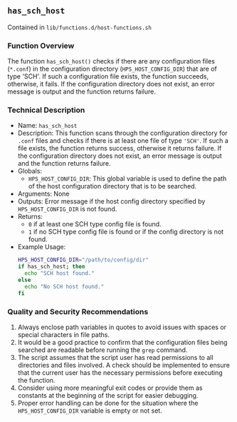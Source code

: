 ## `has_sch_host`

Contained in `lib/functions.d/host-functions.sh`

### Function Overview

The function `has_sch_host()` checks if there are any configuration files (`*.conf`) in the configuration directory (`HPS_HOST_CONFIG_DIR`) that are of type 'SCH'. If such a configuration file exists, the function succeeds, otherwise, it fails. If the configuration directory does not exist, an error message is output and the function returns failure.

### Technical Description

- Name: `has_sch_host`
- Description: This function scans through the configuration directory for `.conf` files and checks if there is at least one file of type `'SCH'`. If such a file exists, the function returns success, otherwise it returns failure. If the configuration directory does not exist, an error message is output and the function returns failure.
- Globals: 
  - `HPS_HOST_CONFIG_DIR`: This global variable is used to define the path of the host configuration directory that is to be searched.
- Arguments: None
- Outputs: Error message if the host config directory specified by `HPS_HOST_CONFIG_DIR` is not found.
- Returns: 
  - `0` if at least one SCH type config file is found.
  - `1` if no SCH type config file is found or if the config directory is not found.
- Example Usage:
  ```bash
  HPS_HOST_CONFIG_DIR="/path/to/config/dir"
  if has_sch_host; then
    echo "SCH host found."
  else
    echo "No SCH host found."
  fi
  ```

### Quality and Security Recommendations

1. Always enclose path variables in quotes to avoid issues with spaces or special characters in file paths.
2. It would be a good practice to confirm that the configuration files being searched are readable before running the `grep` command.
3. The script assumes that the script user has read permissions to all directories and files involved. A check should be implemented to ensure that the current user has the necessary permissions before executing the function.
4. Consider using more meaningful exit codes or provide them as constants at the beginning of the script for easier debugging.
5. Proper error handling can be done for the situation where the `HPS_HOST_CONFIG_DIR` variable is empty or not set.


